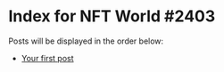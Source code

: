 # Index for NFT World #2403
Posts will be displayed in the order below:

- [Your first post](./001-first.md)

